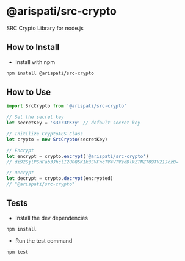 # @arispati/src-crypto
SRC Crypto Library for node.js

## How to Install
- Install with npm
```bash
npm install @arispati/src-crypto
```

## How to Use
```javascript
import SrcCrypto from '@arispati/src-crypto'

// Set the secret key
let secretKey = 's3cr3tK3y' // default secret key

// Initilize CryptoAES Class
let crypto = new SrcCrypto(secretKey)

// Encrypt
let encrypt = crypto.encrypt('@arispati/src-crypto')
// di92SjlPSnFab3JhclI2U0Q5K1k3SVFncTV4VTVzdDlkZTNZT09TV21Jcz0=

// Decrypt
let decrypt = crypto.decrypt(encrypted)
// "@arispati/src-crypto"
```

## Tests

- Install the dev dependencies
```bash
npm install
```

- Run the test command
```bash
npm test
```